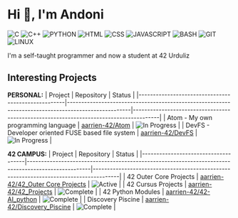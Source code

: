 # Hi 👋, I'm Andoni
![C](https://img.shields.io/badge/C-%23A8B9CC?style=for-the-badge&logo=c&logoColor=white)
![C++](https://img.shields.io/badge/C%2B%2B-%2300599C?style=for-the-badge&logo=c%2B%2B&logoColor=white)
![PYTHON](https://img.shields.io/badge/PYTHON-%233776AB?style=for-the-badge&logo=python&logoColor=white)
![HTML](https://img.shields.io/badge/HTML-%23E34F26?style=for-the-badge&logo=html5&logoColor=white)
![CSS](https://img.shields.io/badge/CSS-%231572B6?style=for-the-badge&logo=css3&logoColor=white)
![JAVASCRIPT](https://img.shields.io/badge/javascript-F7DF1E?style=for-the-badge&logo=javascript&logoColor=white)
![BASH](https://img.shields.io/badge/BASH-%234EAA25?style=for-the-badge&logo=gnubash&logoColor=white)
![GIT](https://img.shields.io/badge/GIT-%23F05032?style=for-the-badge&logo=git&logoColor=white)
![LINUX](https://img.shields.io/badge/LINUX-%23FCC624?style=for-the-badge&logo=linux&logoColor=white)

I'm a self-taught programmer and now a student at 42 Urduliz

## Interesting Projects
**PERSONAL:**
| Project                                            | Repository                                                                                         | Status                                                                                |
|----------------------------------------------------|----------------------------------------------------------------------------------------------------|---------------------------------------------------------------------------------------|
| Atom - My own programming language                 | [aarrien-42/Atom](https://github.com/aarrien-42/Atom)                                              | ![In Progress](https://img.shields.io/badge/In%20Progress-yellow?style=for-the-badge) |
| DevFS - Developer oriented FUSE based file system  | [aarrien-42/DevFS]([https://github.com/aarrien-42/Atom](https://github.com/aarrien-42/DevFS))      | ![In Progress](https://img.shields.io/badge/In%20Progress-yellow?style=for-the-badge) |

**42 CAMPUS:**
| Project                             | Repository                                                                                         | Status                                                                                |
|-------------------------------------|----------------------------------------------------------------------------------------------------|---------------------------------------------------------------------------------------|
| 42 Outer Core Projects              | [aarrien-42/42_Outer Core Projects](https://github.com/aarrien-42/42_Outer_Core_Projects)          | ![Active](https://img.shields.io/badge/Active-brightgreen?style=for-the-badge)        |
| 42 Cursus Projects                  | [aarrien-42/42_Projects](https://github.com/aarrien-42/42_Projects)                                | ![Complete](https://img.shields.io/badge/Complete-blue?style=for-the-badge)           |
| 42 Python Modules                   | [aarrien-42/42-AI_python](https://github.com/aarrien-42/42-AI_python)                              | ![Complete](https://img.shields.io/badge/Complete-blue?style=for-the-badge)           |
| Discovery Piscine                   | [aarrien-42/Discovery_Piscine](https://github.com/aarrien-42/Discovery_Piscine)                    | ![Complete](https://img.shields.io/badge/Complete-blue?style=for-the-badge)           |

<!--
Possible Status Values:
- ![Active](https://img.shields.io/badge/Active-brightgreen?style=for-the-badge) |
- ![In Progress](https://img.shields.io/badge/In%20Progress-yellow?style=for-the-badge) |
- ![Complete](https://img.shields.io/badge/Complete-blue?style=for-the-badge)     |
- ![Inactive](https://img.shields.io/badge/Inactive-lightgrey?style=for-the-badge) |
-->
